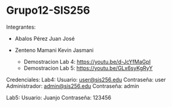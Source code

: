 # Grupo12-SIS256
Integrantes:
- Abalos Pérez Juan José
- Zenteno Mamani Kevin Jasmani

  * Demostracion Lab 4: https://youtu.be/d-JcYfMaGpI
  * Demostracion Lab 5: https://youtu.be/GLx6syKgRyY

Credenciales:
Lab4:
Usuario: user@sis256.edu Contraseña: user
Administrador: admin@sis256.edu Contraseña: admin

Lab5:
Usuario: Juanjo Contraseña: 123456
